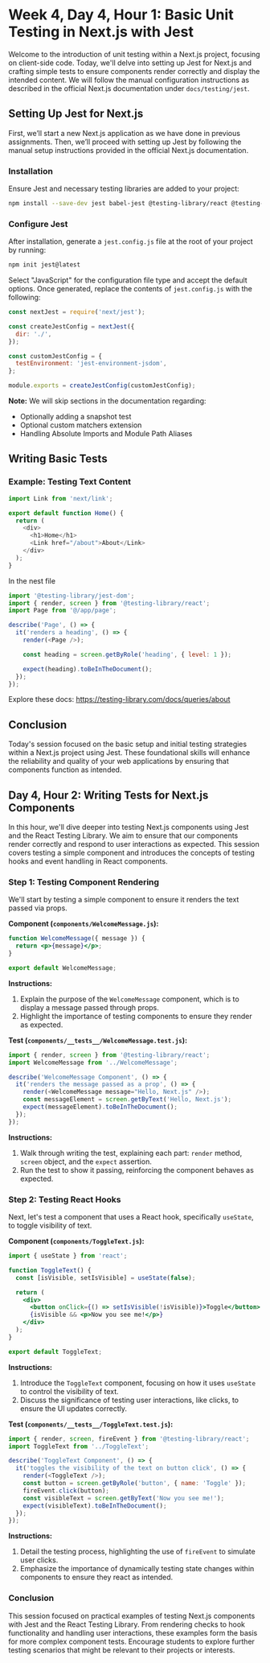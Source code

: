 # Week 4, Day 4, Hour 1: Basic Unit Testing in Next.js with Jest

Welcome to the introduction of unit testing within a Next.js project, focusing on client-side code. Today, we'll delve into setting up Jest for Next.js and crafting simple tests to ensure components render correctly and display the intended content. We will follow the manual configuration instructions as described in the official Next.js documentation under `docs/testing/jest`.

## Setting Up Jest for Next.js

First, we’ll start a new Next.js application as we have done in previous assignments. Then, we’ll proceed with setting up Jest by following the manual setup instructions provided in the official Next.js documentation.

### Installation

Ensure Jest and necessary testing libraries are added to your project:

```sh
npm install --save-dev jest babel-jest @testing-library/react @testing-library/jest-dom
```

### Configure Jest

After installation, generate a `jest.config.js` file at the root of your project by running:

```sh
npm init jest@latest
```

Select "JavaScript" for the configuration file type and accept the default options. Once generated, replace the contents of `jest.config.js` with the following:

```js
const nextJest = require('next/jest');

const createJestConfig = nextJest({
  dir: './',
});

const customJestConfig = {
  testEnvironment: 'jest-environment-jsdom',
};

module.exports = createJestConfig(customJestConfig);
```

**Note:** We will skip sections in the documentation regarding:

- Optionally adding a snapshot test
- Optional custom matchers extension
- Handling Absolute Imports and Module Path Aliases

## Writing Basic Tests

### Example: Testing Text Content

```js
import Link from 'next/link';

export default function Home() {
  return (
    <div>
      <h1>Home</h1>
      <Link href="/about">About</Link>
    </div>
  );
}
```

In the nest file

```js
import '@testing-library/jest-dom';
import { render, screen } from '@testing-library/react';
import Page from '@/app/page';

describe('Page', () => {
  it('renders a heading', () => {
    render(<Page />);

    const heading = screen.getByRole('heading', { level: 1 });

    expect(heading).toBeInTheDocument();
  });
});
```

Explore these docs:
https://testing-library.com/docs/queries/about

## Conclusion

Today's session focused on the basic setup and initial testing strategies within a Next.js project using Jest. These foundational skills will enhance the reliability and quality of your web applications by ensuring that components function as intended.

<!--! Hour 2  -->

## Day 4, Hour 2: Writing Tests for Next.js Components

In this hour, we'll dive deeper into testing Next.js components using Jest and the React Testing Library. We aim to ensure that our components render correctly and respond to user interactions as expected. This session covers testing a simple component and introduces the concepts of testing hooks and event handling in React components.

### Step 1: Testing Component Rendering

We'll start by testing a simple component to ensure it renders the text passed via props.

**Component (`components/WelcomeMessage.js`):**

```jsx
function WelcomeMessage({ message }) {
  return <p>{message}</p>;
}

export default WelcomeMessage;
```

**Instructions:**

1. Explain the purpose of the `WelcomeMessage` component, which is to display a message passed through props.
2. Highlight the importance of testing components to ensure they render as expected.

**Test (`components/__tests__/WelcomeMessage.test.js`):**

```js
import { render, screen } from '@testing-library/react';
import WelcomeMessage from '../WelcomeMessage';

describe('WelcomeMessage Component', () => {
  it('renders the message passed as a prop', () => {
    render(<WelcomeMessage message="Hello, Next.js" />);
    const messageElement = screen.getByText('Hello, Next.js');
    expect(messageElement).toBeInTheDocument();
  });
});
```

**Instructions:**

1. Walk through writing the test, explaining each part: `render` method, `screen` object, and the `expect` assertion.
2. Run the test to show it passing, reinforcing the component behaves as expected.

### Step 2: Testing React Hooks

Next, let's test a component that uses a React hook, specifically `useState`, to toggle visibility of text.

**Component (`components/ToggleText.js`):**

```jsx
import { useState } from 'react';

function ToggleText() {
  const [isVisible, setIsVisible] = useState(false);

  return (
    <div>
      <button onClick={() => setIsVisible(!isVisible)}>Toggle</button>
      {isVisible && <p>Now you see me!</p>}
    </div>
  );
}

export default ToggleText;
```

**Instructions:**

1. Introduce the `ToggleText` component, focusing on how it uses `useState` to control the visibility of text.
2. Discuss the significance of testing user interactions, like clicks, to ensure the UI updates correctly.

**Test (`components/__tests__/ToggleText.test.js`):**

```js
import { render, screen, fireEvent } from '@testing-library/react';
import ToggleText from '../ToggleText';

describe('ToggleText Component', () => {
  it('toggles the visibility of the text on button click', () => {
    render(<ToggleText />);
    const button = screen.getByRole('button', { name: 'Toggle' });
    fireEvent.click(button);
    const visibleText = screen.getByText('Now you see me!');
    expect(visibleText).toBeInTheDocument();
  });
});
```

**Instructions:**

1. Detail the testing process, highlighting the use of `fireEvent` to simulate user clicks.
2. Emphasize the importance of dynamically testing state changes within components to ensure they react as intended.

### Conclusion

This session focused on practical examples of testing Next.js components with Jest and the React Testing Library. From rendering checks to hook functionality and handling user interactions, these examples form the basis for more complex component tests. Encourage students to explore further testing scenarios that might be relevant to their projects or interests.
